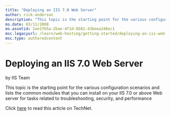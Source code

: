 ```yaml
---
title: "Deploying an IIS 7.0 Web Server"
author: rick-anderson
description: "This topic is the starting point for the various configuration scenarios and lists the common modules that you can install on your IIS 7.0 or above Web serve..."
ms.date: 03/11/2008
ms.assetid: 1ee17b5a-2bae-4f1d-8581-43beea248ec1
msc.legacyurl: /learn/web-hosting/getting-started/deploying-an-iis-web-server
msc.type: authoredcontent
---
```

Deploying an IIS 7.0 Web Server
====================
by IIS Team

This topic is the starting point for the various configuration scenarios and lists the common modules that you can install on your IIS 7.0 or above Web server for tasks related to troubleshooting, security, and performance

Click [here](https://go.microsoft.com/fwlink/?LinkId=111594) to read this article on TechNet.
